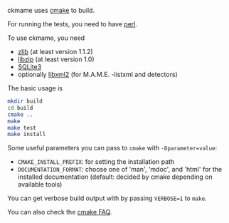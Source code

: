 ckmame uses [cmake](https://cmake.org) to build.

For running the tests, you need to have [perl](https://www.perl.org).

To use ckmame, you need
- [zlib](http://www.zlib.net/) (at least version 1.1.2)
- [libzip](https://libzip.org/) (at least version 1.0)
- [SQLite3](https://www.sqlite.org/)
- optionally [libxml2](http://xmlsoft.org/) (for M.A.M.E. -listxml and detectors)

The basic usage is
```sh
mkdir build
cd build
cmake ..
make
make test
make install
```

Some useful parameters you can pass to `cmake` with `-Dparameter=value`:

- `CMAKE_INSTALL_PREFIX`: for setting the installation path
- `DOCUMENTATION_FORMAT`: choose one of 'man', 'mdoc', and 'html' for
  the installed documentation (default: decided by cmake depending on
  available tools)

You can get verbose build output with by passing `VERBOSE=1` to `make`.

You can also check the [cmake FAQ](https://cmake.org/Wiki/CMake_FAQ).
